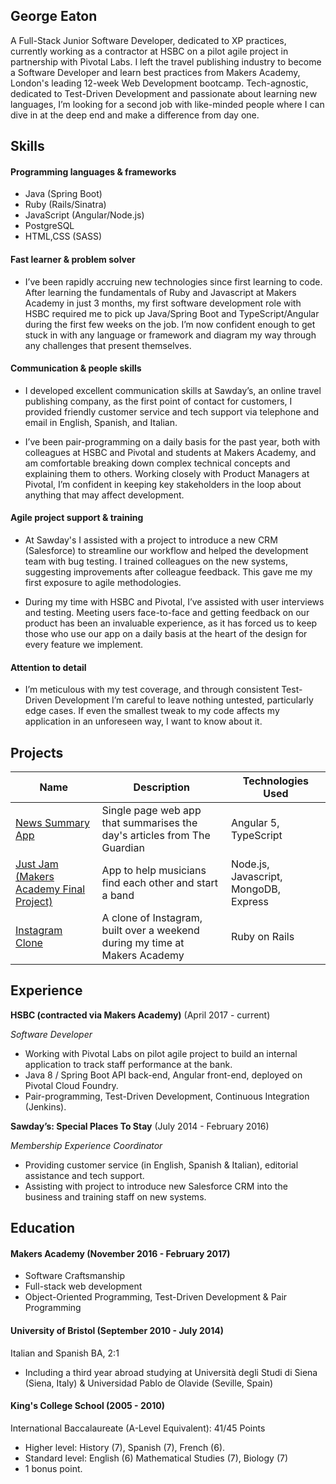 ## George Eaton

A Full-Stack Junior Software Developer, dedicated to XP practices, currently working as a contractor at HSBC on a pilot agile project in partnership with Pivotal Labs. I left the travel publishing industry to become a Software Developer and learn best practices from Makers Academy, London's leading 12-week Web Development bootcamp. Tech-agnostic, dedicated to Test-Driven Development and passionate about learning new languages, I’m looking for a second job with like-minded people where I can dive in at the deep end and make a difference from day one.

## Skills
#### Programming languages & frameworks
- Java (Spring Boot)
- Ruby (Rails/Sinatra)
- JavaScript (Angular/Node.js)
- PostgreSQL
- HTML,CSS (SASS)

#### Fast learner & problem solver
- I’ve been rapidly accruing new technologies since first learning to code. After learning the fundamentals of Ruby and Javascript at Makers Academy in just 3 months, my first software development role with HSBC required me to pick up Java/Spring Boot and TypeScript/Angular during the first few weeks on the job. I’m now confident enough to get stuck in with any language or framework and diagram my way through any challenges that present themselves.

#### Communication & people skills
- I developed excellent communication skills at Sawday’s, an online travel publishing company, as the first point of contact for customers, I provided friendly customer service and tech support via telephone and email in English, Spanish, and Italian.

- I’ve been pair-programming on a daily basis for the past year, both with colleagues at HSBC and Pivotal and students at Makers Academy, and am comfortable breaking down complex technical concepts and explaining them to others. Working closely with Product Managers at Pivotal, I’m confident in keeping key stakeholders in the loop about anything that may affect development.

#### Agile project support & training
- At Sawday's I assisted with a project to introduce a new CRM (Salesforce) to streamline our workflow and helped the development team with bug testing. I trained colleagues on the new systems, suggesting improvements after colleague feedback. This gave me my first exposure to agile methodologies.

- During my time with HSBC and Pivotal, I’ve assisted with user interviews and testing. Meeting users face-to-face and getting feedback on our product has been an invaluable experience, as it has forced us to keep those who use our app on a daily basis at the heart of the design for every feature we implement.

#### Attention to detail
- I’m meticulous with my test coverage, and through consistent Test-Driven Development I’m careful to leave nothing untested, particularly edge cases. If even the smallest tweak to my code affects my application in an unforeseen way, I want to know about it.

## Projects

| Name                                                                           | Description                                                                 | Technologies Used                     |
|--------------------------------------------------------------------------------|-----------------------------------------------------------------------------|---------------------------------------|
| [News Summary App](https://github.com/Gweaton/news-summary-app)                | Single page web app that summarises the day's articles from The Guardian    | Angular 5, TypeScript                 |
| [Just Jam (Makers Academy Final Project)](https://github.com/Gweaton/just-jam) | App to help musicians find each other and start a band                      | Node.js, Javascript, MongoDB, Express |
| [Instagram Clone](https://github.com/Gweaton/instagram-challenge)              | A clone of Instagram, built over a weekend during my time at Makers Academy | Ruby on Rails                         |

## Experience

**HSBC (contracted via Makers Academy)** (April 2017 - current)

*Software Developer*
- Working with Pivotal Labs on pilot agile project to build an internal application to track staff performance at the bank.
- Java 8 / Spring Boot API back-end, Angular front-end, deployed on Pivotal Cloud Foundry.
- Pair-programming, Test-Driven Development, Continuous Integration (Jenkins).

**Sawday’s: Special Places To Stay** (July 2014 - February 2016)

*Membership Experience Coordinator*
- Providing customer service (in English, Spanish & Italian), editorial assistance and tech support.
- Assisting with project to introduce new Salesforce CRM into the business and training staff on new systems.
## Education
#### Makers Academy (November 2016 - February 2017)
- Software Craftsmanship
- Full-stack web development
- Object-Oriented Programming, Test-Driven Development & Pair Programming

#### University of Bristol (September 2010 - July 2014)
Italian and Spanish BA, 2:1
- Including a third year abroad studying at Università degli Studi di Siena (Siena, Italy) & Universidad Pablo de Olavide     (Seville, Spain)

#### King's College School (2005 - 2010)
International Baccalaureate (A-Level Equivalent): 41/45 Points
  - Higher level: History (7), Spanish (7), French (6).
  - Standard level: English (6) Mathematical Studies (7), Biology (7)
  - 1 bonus point.
